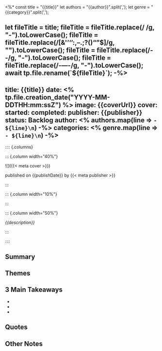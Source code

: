 <%*
const title = "{{title}}"
let authors = "{{author}}".split(',');
let genre = "{{category}}".split(',');

let fileTitle = title;
fileTitle = fileTitle.replace(/ /g, "-").toLowerCase();
fileTitle = fileTitle.replace(/[&'’‘’:,–.;?()“”$]/g, "").toLowerCase();
fileTitle = fileTitle.replace(/--/g, "-").toLowerCase();
fileTitle = fileTitle.replace(/-—-/g, "-").toLowerCase();
await tp.file.rename(`${fileTitle}`);
-%>
---
title: {{title}}
date: <% tp.file.creation_date("YYYY-MM-DDTHH:mm:ssZ") %>
image: {{coverUrl}}
cover:
started: 
completed:
publisher: {{publisher}}
status: Backlog
author:
<% authors.map(line => `- ${line}\n`) -%>
categories:
<% genre.map(line => `- ${line}\n`) -%>
---

:::: {.columns}

::: {.column width="40%"}

![]({{< meta cover >}})

published on {{publishDate}} by {{< meta publisher >}}

:::

::: {.column width="10%"}
<!-- empty column to create gap -->
:::

::: {.column width="50%"}

_{{description}}_

:::

::::

## Summary


## Themes


## 3 Main Takeaways

- 
- 
- 

## Quotes


## Other Notes


